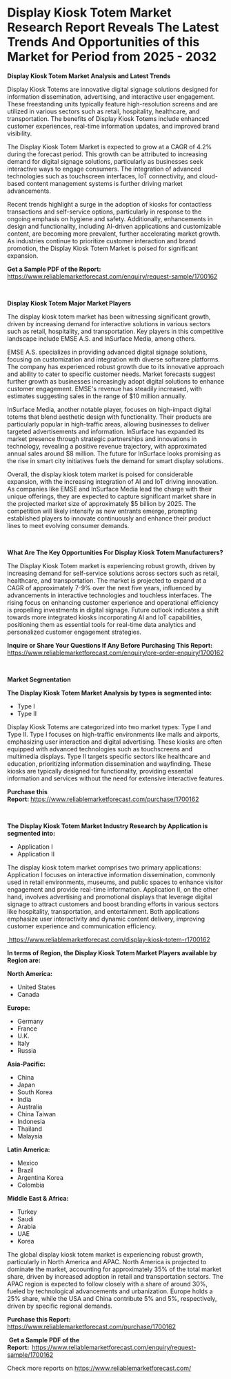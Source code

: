 <p><h1>Display Kiosk Totem Market Research Report Reveals The Latest Trends And Opportunities of this Market for Period from 2025 - 2032</h1></p><p><strong>Display Kiosk Totem Market Analysis and Latest Trends</strong></p>
<p><p>Display Kiosk Totems are innovative digital signage solutions designed for information dissemination, advertising, and interactive user engagement. These freestanding units typically feature high-resolution screens and are utilized in various sectors such as retail, hospitality, healthcare, and transportation. The benefits of Display Kiosk Totems include enhanced customer experiences, real-time information updates, and improved brand visibility.</p><p>The Display Kiosk Totem Market is expected to grow at a CAGR of 4.2% during the forecast period. This growth can be attributed to increasing demand for digital signage solutions, particularly as businesses seek interactive ways to engage consumers. The integration of advanced technologies such as touchscreen interfaces, IoT connectivity, and cloud-based content management systems is further driving market advancements. </p><p>Recent trends highlight a surge in the adoption of kiosks for contactless transactions and self-service options, particularly in response to the ongoing emphasis on hygiene and safety. Additionally, enhancements in design and functionality, including AI-driven applications and customizable content, are becoming more prevalent, further accelerating market growth. As industries continue to prioritize customer interaction and brand promotion, the Display Kiosk Totem Market is poised for significant expansion.</p></p>
<p><strong>Get a Sample PDF of the Report:&nbsp;</strong> <a href="https://www.reliablemarketforecast.com/enquiry/request-sample/1700162?utm_campaign=1874&utm_medium=2&utm_source=Github&utm_content=ia&utm_term=09012025&utm_id=display-kiosk-totem">https://www.reliablemarketforecast.com/enquiry/request-sample/1700162</a></p>
<p>&nbsp;</p>
<p><strong>Display Kiosk Totem Major Market Players</strong></p>
<p><p>The display kiosk totem market has been witnessing significant growth, driven by increasing demand for interactive solutions in various sectors such as retail, hospitality, and transportation. Key players in this competitive landscape include EMSE A.S. and InSurface Media, among others.</p><p>EMSE A.S. specializes in providing advanced digital signage solutions, focusing on customization and integration with diverse software platforms. The company has experienced robust growth due to its innovative approach and ability to cater to specific customer needs. Market forecasts suggest further growth as businesses increasingly adopt digital solutions to enhance customer engagement. EMSE's revenue has steadily increased, with estimates suggesting sales in the range of $10 million annually.</p><p>InSurface Media, another notable player, focuses on high-impact digital totems that blend aesthetic design with functionality. Their products are particularly popular in high-traffic areas, allowing businesses to deliver targeted advertisements and information. InSurface has expanded its market presence through strategic partnerships and innovations in technology, revealing a positive revenue trajectory, with approximated annual sales around $8 million. The future for InSurface looks promising as the rise in smart city initiatives fuels the demand for smart display solutions.</p><p>Overall, the display kiosk totem market is poised for considerable expansion, with the increasing integration of AI and IoT driving innovation. As companies like EMSE and InSurface Media lead the charge with their unique offerings, they are expected to capture significant market share in the projected market size of approximately $5 billion by 2025. The competition will likely intensify as new entrants emerge, prompting established players to innovate continuously and enhance their product lines to meet evolving consumer demands.</p></p>
<p>&nbsp;</p>
<p><strong>What Are The Key Opportunities For Display Kiosk Totem Manufacturers?</strong></p>
<p><p>The Display Kiosk Totem market is experiencing robust growth, driven by increasing demand for self-service solutions across sectors such as retail, healthcare, and transportation. The market is projected to expand at a CAGR of approximately 7-9% over the next five years, influenced by advancements in interactive technologies and touchless interfaces. The rising focus on enhancing customer experience and operational efficiency is propelling investments in digital signage. Future outlook indicates a shift towards more integrated kiosks incorporating AI and IoT capabilities, positioning them as essential tools for real-time data analytics and personalized customer engagement strategies.</p></p>
<p><strong>Inquire or Share Your Questions If Any Before Purchasing This Report:</strong> <a href="https://www.reliablemarketforecast.com/enquiry/pre-order-enquiry/1700162?utm_campaign=1874&utm_medium=2&utm_source=Github&utm_content=ia&utm_term=09012025&utm_id=display-kiosk-totem">https://www.reliablemarketforecast.com/enquiry/pre-order-enquiry/1700162</a></p>
<p>&nbsp;</p>
<p><strong>Market Segmentation</strong></p>
<p><strong>The Display Kiosk Totem Market Analysis by types is segmented into:</strong></p>
<p><ul><li>Type I</li><li>Type II</li></ul></p>
<p><p>Display Kiosk Totems are categorized into two market types: Type I and Type II. Type I focuses on high-traffic environments like malls and airports, emphasizing user interaction and digital advertising. These kiosks are often equipped with advanced technologies such as touchscreens and multimedia displays. Type II targets specific sectors like healthcare and education, prioritizing information dissemination and wayfinding. These kiosks are typically designed for functionality, providing essential information and services without the need for extensive interactive features.</p></p>
<p><strong>Purchase this Report:&nbsp;</strong><a href="https://www.reliablemarketforecast.com/purchase/1700162?utm_campaign=1874&utm_medium=2&utm_source=Github&utm_content=ia&utm_term=09012025&utm_id=display-kiosk-totem">https://www.reliablemarketforecast.com/purchase/1700162</a></p>
<p>&nbsp;</p>
<p><strong>The Display Kiosk Totem Market Industry Research by Application is segmented into:</strong></p>
<p><ul><li>Application I</li><li>Application II</li></ul></p>
<p><p>The display kiosk totem market comprises two primary applications: Application I focuses on interactive information dissemination, commonly used in retail environments, museums, and public spaces to enhance visitor engagement and provide real-time information. Application II, on the other hand, involves advertising and promotional displays that leverage digital signage to attract customers and boost branding efforts in various sectors like hospitality, transportation, and entertainment. Both applications emphasize user interactivity and dynamic content delivery, improving customer experience and communication efficiency.</p></p>
<p><a href="https://www.reliablemarketforecast.com/display-kiosk-totem-r1700162?utm_campaign=1874&utm_medium=2&utm_source=Github&utm_content=ia&utm_term=09012025&utm_id=display-kiosk-totem">&nbsp;https://www.reliablemarketforecast.com/display-kiosk-totem-r1700162</a></p>
<p><strong>In terms of Region, the Display Kiosk Totem Market Players available by Region are:</strong></p>
<p>
    <p> <strong> North America: </strong>
        <ul>
            <li>United States</li>
            <li>Canada</li>
        </ul>
        </p> 
    <p> <strong> Europe: </strong>
        <ul>
            <li>Germany</li>
            <li>France</li>
            <li>U.K.</li>
            <li>Italy</li>
            <li>Russia</li>
        </ul>
        </p> 
    <p> <strong> Asia-Pacific: </strong>
        <ul>
            <li>China</li>
            <li>Japan</li>
            <li>South Korea</li>
            <li>India</li>
            <li>Australia</li>
            <li>China Taiwan</li>
            <li>Indonesia</li>
            <li>Thailand</li>
            <li>Malaysia</li>
        </ul>
        </p> 
    <p> <strong> Latin America: </strong>
        <ul>
            <li>Mexico</li>
            <li>Brazil</li>
            <li>Argentina Korea</li>
            <li>Colombia</li>
        </ul>
        </p> 
    <p> <strong> Middle East & Africa: </strong>
        <ul>
            <li>Turkey</li>
            <li>Saudi</li>
            <li>Arabia</li>
            <li>UAE</li>
            <li>Korea</li>
        </ul>
    </p>
    </p>
<p><p>The global display kiosk totem market is experiencing robust growth, particularly in North America and APAC. North America is projected to dominate the market, accounting for approximately 35% of the total market share, driven by increased adoption in retail and transportation sectors. The APAC region is expected to follow closely with a share of around 30%, fueled by technological advancements and urbanization. Europe holds a 25% share, while the USA and China contribute 5% and 5%, respectively, driven by specific regional demands.</p></p>
<p><strong>Purchase this Report: </strong><a href="https://www.reliablemarketforecast.com/purchase/1700162?utm_campaign=1874&utm_medium=2&utm_source=Github&utm_content=ia&utm_term=09012025&utm_id=display-kiosk-totem">https://www.reliablemarketforecast.com/purchase/1700162</a></p>
<p>&nbsp;<strong>Get a Sample PDF of the Report:&nbsp;&nbsp;</strong><a href="https://www.reliablemarketforecast.com/enquiry/request-sample/1700162?utm_campaign=1874&utm_medium=2&utm_source=Github&utm_content=ia&utm_term=09012025&utm_id=display-kiosk-totem">https://www.reliablemarketforecast.com/enquiry/request-sample/1700162</a></p>
<p><strong></strong></p>
<p>Check more reports on <a href="https://www.reliablemarketforecast.com/?utm_campaign=1874&utm_medium=2&utm_source=Github&utm_content=ia&utm_term=09012025&utm_id=display-kiosk-totem">https://www.reliablemarketforecast.com/</a></p>